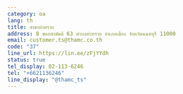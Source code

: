 ```yaml
---
category: oa
lang: th
title: สาขาท่าทราย
address: 8 ซอยสามัคคี 63 ตำบลท่าทราย อำเภอเมือง จังหวัดนนทบุรี 11000
email: customer.ts@thamc.co.th
code: "37"
line_url: https://lin.ee/zFjYYdh
status: true
tel_display: 02-113-6246
tel: "+6621136246"
line_display: "@thamc_ts"
---
```

